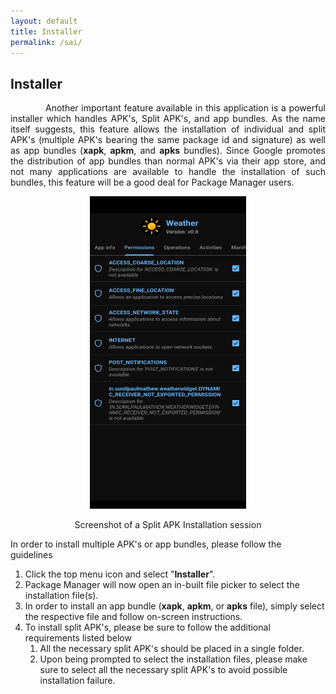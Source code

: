 ```yaml
---
layout: default
title: Installer
permalink: /sai/
---
```


<style>
    tab1 { padding-left: 4em; }
</style>

## Installer

<p style="text-align: justify;"><tab1>Another important feature available in this application is a powerful installer which handles APK's, Split APK's, and app bundles. As the name itself suggests, this feature allows the installation of individual and split APK's (multiple APK's bearing the same package id and signature) as well as app bundles (<b>xapk</b>, <b>apkm</b>, and <b>apks</b> bundles). Since Google promotes the distribution of app bundles than normal APK's via their app store, and not many applications are available to handle the installation of such bundles, this feature will be a good deal for Package Manager users.</tab1></p>

<p style="text-align: center"><img src="https://raw.githubusercontent.com/SmartPack/PackageManager/master/fastlane/metadata/android/en-US/images/phoneScreenshots/10.jpg" alt="" width="250" height="500" /></p>
<p style="text-align: center">Screenshot of a Split APK Installation session</p>

In order to install multiple APK's or app bundles, please follow the guidelines

1.  Click the top menu icon and select "<b>Installer</b>".
2.  Package Manager will now open an in-built file picker to select the installation file(s).
3.  In order to install an app bundle (<b>xapk</b>, <b>apkm</b>, or <b>apks</b> file), simply select the respective file and follow on-screen instructions.
4.  To install split APK's, please be sure to follow the additional requirements listed below
    1.   All the necessary split APK's should be placed in a single folder.
    2.   Upon being prompted to select the installation files, please make sure to select all the necessary split APK's to avoid possible installation failure.
